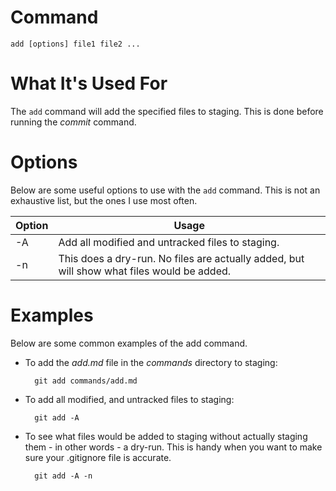 
# Command

    add [options] file1 file2 ...

# What It's Used For

The `add` command will add the specified files to staging. This is done before running the *commit* command.

# Options

Below are some useful options to use with the `add` command. This is not an exhaustive list, but the ones I use most often.

| Option | Usage | 
| ---- | -----|
| -A | Add all modified and untracked files to staging. |
| -n | This does a dry-run. No files are actually added, but will show what files would be added. |

# Examples

Below are some common examples of the add command.

- To add the *add.md* file in the *commands* directory to staging:

        git add commands/add.md

- To add all modified, and untracked files to staging:

        git add -A

- To see what files would be added to staging without actually staging them - in other words - a dry-run. This is handy when you want to make sure your .gitignore file is accurate.

        git add -A -n
    

